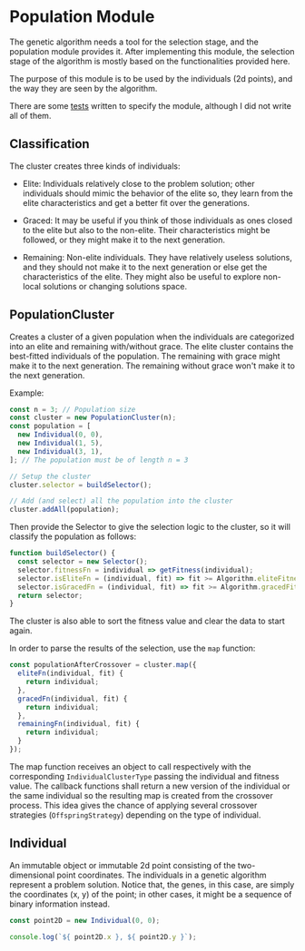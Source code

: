 # Population Module

The genetic algorithm needs a tool for the selection stage, and the population module provides it.
After implementing this module, the selection stage of the algorithm is mostly based on the
functionalities provided here.

The purpose of this module is to be used by the individuals (2d points), and the way they are seen
by the algorithm.

There are some [tests](../src/ga/population-unit-test.mjs) written to specify the module, although I
did not write all of them.

## Classification

The cluster creates three kinds of individuals:

- Elite: Individuals relatively close to the problem solution; other individuals should mimic the
  behavior of the elite so, they learn from the elite characteristics and get a better fit over the
  generations.

- Graced: It may be useful if you think of those individuals as ones closed to the elite but also to
  the non-elite. Their characteristics might be followed, or they might make it to the next
  generation.

- Remaining: Non-elite individuals. They have relatively useless solutions, and they should not make
  it to the next generation or else get the characteristics of the elite. They might also be useful
  to explore non-local solutions or changing solutions space.

## PopulationCluster

Creates a cluster of a given population when the individuals are categorized into an elite and
remaining with/without grace. The elite cluster contains the best-fitted individuals of the
population. The remaining with grace might make it to the next generation. The remaining without
grace won't make it to the next generation.

Example:

```js
const n = 3; // Population size
const cluster = new PopulationCluster(n);
const population = [
  new Individual(0, 0),
  new Individual(1, 5),
  new Individual(3, 1),
]; // The population must be of length n = 3

// Setup the cluster
cluster.selector = buildSelector();

// Add (and select) all the population into the cluster
cluster.addAll(population);
```

Then provide the Selector to give the selection logic to the cluster, so it will classify the
population as follows:

```js
function buildSelector() {
  const selector = new Selector();
  selector.fitnessFn = individual => getFitness(individual);
  selector.isEliteFn = (individual, fit) => fit >= Algorithm.eliteFitnessRangeMin;
  selector.isGracedFn = (individual, fit) => fit >= Algorithm.gracedFitnessRangeMin;
  return selector;
}
```

The cluster is also able to sort the fitness value and clear the data to start again.

In order to parse the results of the selection, use the `map` function:

```js
const populationAfterCrossover = cluster.map({
  eliteFn(individual, fit) {
    return individual;
  },
  gracedFn(individual, fit) {
    return individual;
  },
  remainingFn(individual, fit) {
    return individual;
  }
});
```

The map function receives an object to call respectively with the
corresponding `IndividualClusterType` passing the individual and fitness value. The callback
functions shall return a new version of the individual or the same individual so the resulting map
is created from the crossover process. This idea gives the chance of applying several crossover
strategies (`OffspringStrategy`) depending on the type of individual.

## Individual

An immutable object or immutable 2d point consisting of the two-dimensional point coordinates. The
individuals in a genetic algorithm represent a problem solution. Notice that, the genes, in this
case, are simply the coordinates (x, y) of the point; in other cases, it might be a sequence of
binary information instead.

```js
const point2D = new Individual(0, 0);

console.log(`${ point2D.x }, ${ point2D.y }`);
```
